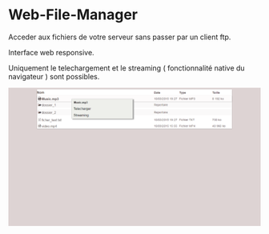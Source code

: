 # Web-File-Manager

Acceder aux fichiers de votre serveur sans passer par un client ftp.

Interface web responsive. 

Uniquement le telechargement et le streaming ( fonctionnalité native du navigateur ) sont possibles.

![alt tag](https://github.com/JimmyBillan/Web-File-Manager/blob/master/repertoire/Web-File-Manager.1.png?raw=true)
 
